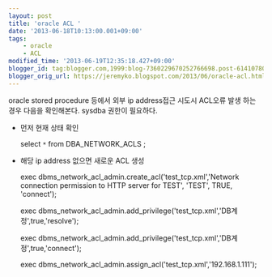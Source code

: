 ```yaml
---
layout: post
title: 'oracle ACL '
date: '2013-06-18T10:13:00.001+09:00'
tags:
    - oracle
    - ACL
modified_time: '2013-06-19T12:35:18.427+09:00'
blogger_id: tag:blogger.com,1999:blog-7360229670252766698.post-614107802926524025
blogger_orig_url: https://jeremyko.blogspot.com/2013/06/oracle-acl.html
---
```


oracle stored procedure 등에서 외부 ip address접근 시도시 ACL오류 발생 하는 경우 다음을 확인해본다. sysdba 권한이 필요하다.

-   먼저 현재 상태 확인

    select `*` from DBA_NETWORK_ACLS ;

-   해당 ip address 없으면 새로운 ACL 생성

    exec dbms_network_acl_admin.create_acl('test_tcp.xml','Network connection permission to HTTP server for TEST', 'TEST', TRUE, 'connect');

    exec dbms_network_acl_admin.add_privilege('test_tcp.xml','DB계정',true,'resolve');

    exec dbms_network_acl_admin.add_privilege('test_tcp.xml','DB계정',true,'connect');

    exec dbms_network_acl_admin.assign_acl('test_tcp.xml','192.168.1.111');

